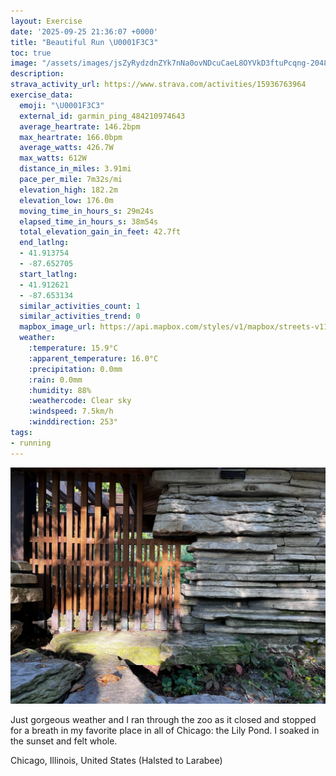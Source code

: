 ```yaml
---
layout: Exercise
date: '2025-09-25 21:36:07 +0000'
title: "Beautiful Run \U0001F3C3"
toc: true
image: "/assets/images/jsZyRydzdnZYk7nNa0ovNDcuCaeL8OYVkD3ftuPcqng-2048x1536.jpg.jpeg"
description:
strava_activity_url: https://www.strava.com/activities/15936763964
exercise_data:
  emoji: "\U0001F3C3"
  external_id: garmin_ping_484210974643
  average_heartrate: 146.2bpm
  max_heartrate: 166.0bpm
  average_watts: 426.7W
  max_watts: 612W
  distance_in_miles: 3.91mi
  pace_per_mile: 7m32s/mi
  elevation_high: 182.2m
  elevation_low: 176.0m
  moving_time_in_hours_s: 29m24s
  elapsed_time_in_hours_s: 38m54s
  total_elevation_gain_in_feet: 42.7ft
  end_latlng:
  - 41.913754
  - -87.652705
  start_latlng:
  - 41.912621
  - -87.653134
  similar_activities_count: 1
  similar_activities_trend: 0
  mapbox_image_url: https://api.mapbox.com/styles/v1/mapbox/streets-v11/static/path-5+787af2-1.0(ygy~Fvk~uOAy%40%40_BCg%40A_C%40kCKgAIOAMC%7B%40Bi%40IoCAeGIgCAoBDcAAeCGs%40GISFu%40HGAACCwBK_BAoAGg%40CkADQ%40YKuBAqBBs%40Ca%40Mm%40CeBGi%40BqBCgA%40_BE_AAaAEkAHqBDWEw%40%40o%40LqAOw%40E_ABGKi%40Lo%40HgAKiBM%5DIEKAk%40DeB~%40WAg%40D_%40LM%3FCACGDmBAYCGSSEOUqAK%5BGa%40IIMAkAREAMKW%3FYDc%40XDh%40KbAF%60AHf%40G%5CCBaAVQJMNO%5EMLg%40Gm%40P_%40YEAEBi%40r%40a%40NG%5C%3FNCH%5BCSIIUGa%40O%5B%5D%5BMGYCi%40%3Fw%40WQA%7DBRMSOCO%40YNGFWk%40Ew%40k%40YkBZg%40Rc%40D_ARaGpBqChAKFSXM%5CCP%3FZDf%40BDRIJc%40HKZMJI%60%40OVEZS%5EOVBP%3FFD%40FMRAFA%5CKNODI%3F_%40Im%40%60%40%5BIa%40LO%40MCKBGL%3F%5CBP%5Ej%40Z%7C%40%5CpALRJFZAbADxACLAf%40UJCh%40%40h%40BjALrECB%40BDI%5CFLn%40Zr%40p%40n%40L%60AFnBIV%40d%40%40r%40In%40BlAGd%40IfAe%40LZTLPZn%40Vx%40nATPZf%40ZP%5CJPPVP%60BRv%40C%7CAB%60%40A%60%40B%60AGZBBRAr%40Jl%40%40z%40BRCvA%40x%40%40NJ%5E%3Fb%40Db%40BrAA~%40Gb%40%40~%40EpB%40PFN%3Ft%40FrAAr%40FpCFJfBAFD%3FD%40fDEj%40Bh%40FhDEpEFnF%5Ct%40%3F%60AE%60%40BRA%7CBFtC%3F~A),pin-s-s+e5b22e(-87.65132,41.91373),pin-s-f+89ae00(-87.6508099999999,41.91376000000001)/auto/800x800?access_token=pk.eyJ1Ijoiam9zaGJlY2ttYW4iLCJhIjoiY205eWR2aDd1MWZ6djJrbXc4a3M0bWZleiJ9.XiG9OWkNcZk2QzjJbxLB4A
  weather:
    :temperature: 15.9°C
    :apparent_temperature: 16.0°C
    :precipitation: 0.0mm
    :rain: 0.0mm
    :humidity: 88%
    :weathercode: Clear sky
    :windspeed: 7.5km/h
    :winddirection: 253°
tags:
- running
---
```


![Beautiful Run](/assets/images/jsZyRydzdnZYk7nNa0ovNDcuCaeL8OYVkD3ftuPcqng-2048x1536.jpg.jpeg)

Just gorgeous weather and I ran through the zoo as it closed and stopped for a breath in my favorite place in all of Chicago: the Lily Pond. I soaked in the sunset and felt whole.

Chicago, Illinois, United States (Halsted to Larabee)
